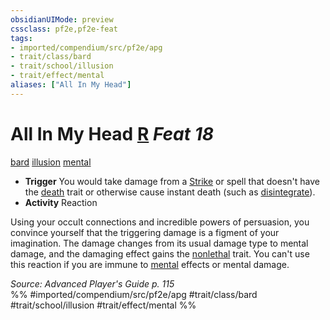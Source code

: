 ```yaml
---
obsidianUIMode: preview
cssclass: pf2e,pf2e-feat
tags:
- imported/compendium/src/pf2e/apg
- trait/class/bard
- trait/school/illusion
- trait/effect/mental
aliases: ["All In My Head"]
---
```

# All In My Head  [R](chapter-9-playing-the-game.md#Actions "Reaction") *Feat 18*  
[bard](rules/traits/bard.md)  [illusion](illusion.md)  [mental](mental.md)  

- **Trigger** You would take damage from a [Strike](strike.md) or spell that doesn't have the [death](death.md) trait or otherwise cause instant death (such as [disintegrate](../spells/disintegrate.md)).
- **Activity** Reaction

Using your occult connections and incredible powers of persuasion, you convince yourself that the triggering damage is a figment of your imagination. The damage changes from its usual damage type to mental damage, and the damaging effect gains the [nonlethal](nonlethal.md) trait. You can't use this reaction if you are immune to [mental](mental.md) effects or mental damage.

*Source: Advanced Player's Guide p. 115*  
%% #imported/compendium/src/pf2e/apg #trait/class/bard #trait/school/illusion #trait/effect/mental %%